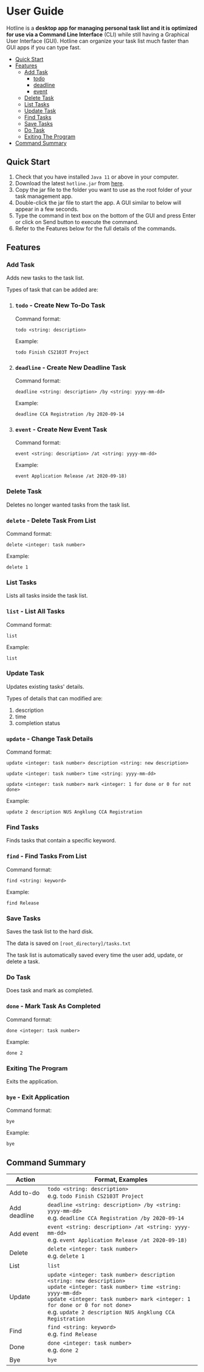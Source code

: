 # User Guide

Hotline is a **desktop app for managing personal task list
and it is optimized for use via a Command Line Interface** (CLI) 
while still having a Graphical User Interface (GUI). Hotline can
organize your task list much faster than GUI apps if you can type fast.

* [Quick Start](#quick-start)  
* [Features](#features)  
    * [Add Task](#add-task)
	    * [todo](#todo---create-new-to-do-task)
	    * [deadline](#deadline---create-new-deadline-task)
	    * [event](#event---create-new-event-task)
    * [Delete Task](#delete-task)
    * [List Tasks](#list-tasks)
    * [Update Task](#update-task)
    * [Find Tasks](#find-tasks)
    * [Save Tasks](#save-tasks)
    * [Do Task](#do-task)
    * [Exiting The Program](#exiting-the-program)
* [Command Summary](#command-summary)

## Quick Start
1. Check that you have installed `Java 11` or above in your computer.
2. Download the latest `hotline.jar` from [here](https://github.com/AudreyFelicio/ip/releases).
3. Copy the jar file to the folder you want to use as the root folder of your task management app.
4. Double-click the jar file to start the app. A GUI similar to below will appear in a few seconds.
5. Type the command in text box on the bottom of the GUI and press Enter or click on Send button
to execute the command.
6. Refer to the Features below for the full details of the commands.

## Features 

### Add Task
Adds new tasks to the task list.

Types of task that can be added are:

1. ### `todo` - Create New To-Do Task
    
    Command format:
    
    `todo <string: description>`
    
    Example:
    
    `todo Finish CS2103T Project`

2. ### `deadline` - Create New Deadline Task
    
    Command format:
    
    `deadline <string: description> /by <string: yyyy-mm-dd>`
    
    Example:
    
    `deadline CCA Registration /by 2020-09-14`

3. ### `event` - Create New Event Task
    
    Command format:
    
    `event <string: description> /at <string: yyyy-mm-dd>`
    
    Example:
    
    `event Application Release /at 2020-09-18)`

### Delete Task
Deletes no longer wanted tasks from the task list.

### `delete` - Delete Task From List

Command format:

`delete <integer: task number>`

Example:

`delete 1`

### List Tasks
Lists all tasks inside the task list.

### `list`  - List All Tasks

Command format:

`list`

Example: 

`list`


### Update Task
Updates existing tasks' details.

Types of details that can modified are:
1. description
2. time
3. completion status

### `update` - Change Task Details

Command format:

`update <integer: task number> description <string: new description>`

`update <integer: task number> time <string: yyyy-mm-dd>`

`update <integer: task number> mark <integer: 1 for done or 0 for not done>`

Example:

`update 2 description NUS Angklung CCA Registration`

### Find Tasks
Finds tasks that contain a specific keyword.

### `find` - Find Tasks From List

Command format:

`find <string: keyword>`

Example:

`find Release`

### Save Tasks
Saves the task list to the hard disk.

The data is saved on `[root_directory]/tasks.txt`

The task list is automatically saved every time the user add, update, or delete a task.

### Do Task
Does task and mark as completed.

### `done` - Mark Task As Completed

Command format:

`done <integer: task number>`

Example:

`done 2`

### Exiting The Program
Exits the application.

### `bye` - Exit Application

Command format:

`bye`

Example:

`bye`

## Command Summary
Action | Format, Examples
------ | ----------------
Add to-do | `todo <string: description>` <br> e.g. `todo Finish CS2103T Project`
Add deadline | `deadline <string: description> /by <string: yyyy-mm-dd>` <br> e.g. `deadline CCA Registration /by 2020-09-14`
Add event | `event <string: description> /at <string: yyyy-mm-dd>` <br> e.g. `event Application Release /at 2020-09-18)`
Delete | `delete <integer: task number>` <br> e.g. `delete 1`
List | `list`
Update | `update <integer: task number> description <string: new description>` <br> `update <integer: task number> time <string: yyyy-mm-dd>` <br> `update <integer: task number> mark <integer: 1 for done or 0 for not done>` <br> e.g. `update 2 description NUS Angklung CCA Registration`
Find | `find <string: keyword>` <br> e.g. `find Release`
Done | `done <integer: task number>` <br> e.g. `done 2`
Bye | `bye`
